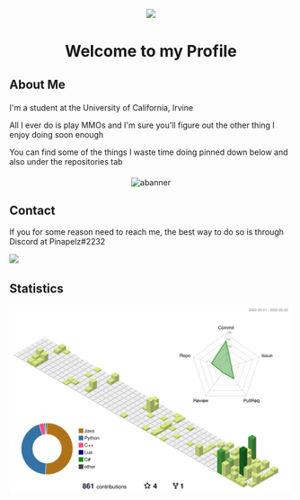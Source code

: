 <p align="center">
  <img src="https://user-images.githubusercontent.com/21994085/236544496-9f39ccee-f293-4f09-90de-931b23638f8f.png"/>
  <h1 align="center">Welcome to my Profile</h1>
</p>

<h2>About Me</h2>
<div style="margin-top: 20px; margin-bottom: 20px;">
  <p>I'm a student at the University of California, Irvine</p>
  <p>All I ever do is play MMOs and I'm sure you'll figure out the other thing I enjoy doing soon enough</p>
  <p>You can find some of the things I waste time doing pinned down below and also under the repositories tab</p>
</div>
<p align="center">
<img src="https://user-images.githubusercontent.com/21994085/236538532-d2bb858b-5040-4895-9c36-e7e393e65e1f.png" alt="abanner" width="800"/>
</p>
<h2>Contact</h2>
<p>If you for some reason need to reach me, the best way to do so is through Discord at Pinapelz#2232</p>
<img src="https://img.shields.io/badge/Discord-%235865F2.svg?style=for-the-badge&logo=discord&logoColor=white"/>

<h2>Statistics</h2>
<p align="center">
  <img src="https://raw.githubusercontent.com/pinapelz/pinapelz/main/profile-3d-contrib/profile-green-animate.svg" alt="Contributions Graph" width="800"/>
  <br>
</p>

